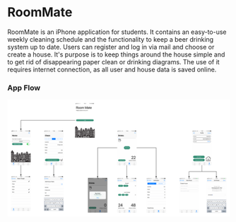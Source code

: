 # RoomMate

RoomMate is an iPhone application for students. It contains an easy-to-use weekly cleaning schedule and the functionality to keep a beer drinking system up to date. Users can register and log in via mail and choose or create a house. It's purpose is to keep things around the house simple and to get rid of disappearing paper clean or drinking diagrams. The use of it requires internet connection, as all user and house data is saved online.


### App Flow
![flow](/docs/flow.PNG)



